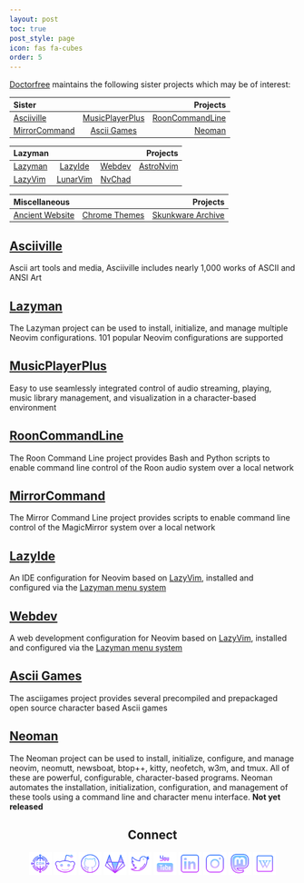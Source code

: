 ```yaml
---
layout: post
toc: true
post_style: page
icon: fas fa-cubes
order: 5
---
```


[Doctorfree](https://github.com/doctorfree) maintains the following
sister projects which may be of interest:

| **Sister** |        | **Projects** |
| :----------| :----: | -----------: |
| [Asciiville](https://asciiville.dev) | [MusicPlayerPlus](https://musicplayerplus.dev) | [RoonCommandLine](https://rooncommand.dev) |
| [MirrorCommand](https://mirrorcommand.dev) | [Ascii Games](https://asciigames.neoman.dev) | [Neoman](https://neoman.dev) |

| **Lazyman** |        |        | **Projects** |
| :-----------| :----: | :----: | -----------: |
| [Lazyman](https://lazyman.dev) | [LazyIde](https://ide.lazyman.dev) | [Webdev](https://webdev.lazyman.dev) | [AstroNvim](https://astronvim.lazyman.dev) |
| [LazyVim](https://lazyvim.lazyman.dev) | [LunarVim](https://lunarvim.lazyman.dev) | [NvChad](https://nvchad.lazyman.dev) | |

| **Miscellaneous** |        | **Projects** |
| :-----------------| :----: | -----------: |
| [Ancient Website](https://archive.ronrecord.com) | [Chrome Themes](https://google-chrome-themes) | [Skunkware Archive](https://skunkware.dev) |

## [Asciiville](https://asciiville.dev)

Ascii art tools and media, Asciiville includes nearly 1,000 works of ASCII and ANSI Art

## [Lazyman](https://lazyman.dev)

The Lazyman project can be used to install, initialize, and manage multiple Neovim configurations. 101 popular Neovim configurations are supported

## [MusicPlayerPlus](https://musicplayerplus.dev)

Easy to use seamlessly integrated control of audio streaming, playing, music library management, and visualization in a character-based environment

## [RoonCommandLine](https://rooncommand.dev)

The Roon Command Line project provides Bash and Python scripts to enable command line control of the Roon audio system over a local network

## [MirrorCommand](https://mirrorcommand.dev)

The Mirror Command Line project provides scripts to enable command line control of the MagicMirror system over a local network

## [LazyIde](https://ide.lazyman.dev)

An IDE configuration for Neovim based on [LazyVim](https://www.lazyvim.org), installed and configured via the [Lazyman menu system](https://lazyman.dev)

## [Webdev](https://webdev.lazyman.dev)

A web development configuration for Neovim based on [LazyVim](https://www.lazyvim.org/), installed and configured via the [Lazyman menu system](https://lazyman.dev)

## [Ascii Games](https://asciigames.neoman.dev)

The asciigames project provides several precompiled and prepackaged open source character based Ascii games

## [Neoman](https://neoman.dev)

The Neoman project can be used to install, initialize, configure, and manage neovim, neomutt, newsboat, btop++, kitty, neofetch, w3m, and tmux. All of these are powerful, configurable, character-based programs. Neoman automates the installation, initialization, configuration, and management of these tools using a command line and character menu interface. **Not yet released**

<div align="center">
  <h2 id="connect">Connect</h2>
  <p align="center">
    <a href="https://ronrecord.com" target="_blank" rel="noopener">
      <img align="center"
      style="width:40px;height:40px"
      alt="domain"
      src="https://raw.githubusercontent.com/doctorfree/doctorfree/master/icons/domain.png"
    /></a>
    <a href="https://www.reddit.com/user/No-Blackberry-3160" target="_blank" rel="noopener">
      <img align="center"
      style="width:40px;height:40px"
      alt="reddit"
      src="https://raw.githubusercontent.com/doctorfree/doctorfree/master/icons/reddit.png"
    /></a>
    <a href="https://github.com/doctorfree" target="_blank" rel="noopener">
      <img align="center"
      style="width:40px;height:40px"
      alt="github"
      src="https://raw.githubusercontent.com/doctorfree/doctorfree/master/icons/github.png"
    /></a>
    <a href="https://gitlab.com/doctorfree" target="_blank" rel="noopener">
      <img align="center"
      style="width:40px;height:40px"
      alt="gitlab"
      src="https://raw.githubusercontent.com/doctorfree/doctorfree/master/icons/gitlab.png"
    /></a>
    <a href="https://twitter.com/ronrecord" target="_blank" rel="noopener">
      <img align="center"
      style="width:40px;height:40px"
      alt="twitter"
      src="https://raw.githubusercontent.com/doctorfree/doctorfree/master/icons/twitter.png"
    /></a>
    <a href="https://youtube.com/c/doctorfree" target="_blank" rel="noopener">
      <img align="center"
      style="width:40px;height:40px"
      alt="youtube"
      src="https://raw.githubusercontent.com/doctorfree/doctorfree/master/icons/youtube.png"
    /></a>
    <a href="https://linkedin.com/in/ronrecord" target="_blank" rel="noopener">
      <img align="center"
      style="width:40px;height:40px"
      alt="linkedin"
      src="https://raw.githubusercontent.com/doctorfree/doctorfree/master/icons/linkedin.png"
    /></a>
    <a href="https://instagram.com/doctorfree" target="_blank" rel="noopener">
      <img align="center"
      style="width:40px;height:40px"
      alt="instagram"
      src="https://raw.githubusercontent.com/doctorfree/doctorfree/master/icons/instagram.png"
    /></a>
    <a href="https://noc.social/@doctorwhen" target="_blank" rel="noopener">
      <img align="center"
      style="width:40px;height:40px"
      alt="mastodon"
      src="https://raw.githubusercontent.com/doctorfree/doctorfree/master/icons/mastodon.png"
    /></a>
    <a href="https://en.wikipedia.org/wiki/User:Doctorfree" target="_blank" rel="noopener">
      <img align="center"
      style="width:40px;height:40px"
      alt="wikipedia"
      src="https://raw.githubusercontent.com/doctorfree/doctorfree/master/icons/wikipedia.png"
    /></a>
  </p>
</div>
